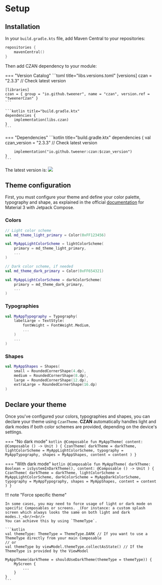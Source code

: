 # Setup

## Installation
In your `build.gradle.kts` file, add Maven Central to your repositories:

```kotlin title="build.gradle.ktx"
repositories {
    mavenCentral()
}
```

Then add CZAN dependency to your module:

=== "Version Catalog"
    ```toml title="libs.versions.toml"
    [versions]
    czan = "2.3.3" // Check latest version

    [libraries]
    czan = { group = "io.github.tweener", name = "czan", version.ref = "tweenerCzan" }
    ```

    ```kotlin title="build.gradle.ktx"
    dependencies {
        implementation(libs.czan)
    }
    ```
=== "Dependencies"
    ```kotlin title="build.gradle.ktx"
    dependencies {
        val czan_version = "2.3.3" // Check latest version

        implementation("io.github.tweener:czan:$czan_version")
    }
    ```

The latest version is: [![](https://img.shields.io/maven-metadata/v?metadataUrl=https%3A%2F%2Fs01.oss.sonatype.org%2Fservice%2Flocal%2Frepo_groups%2Fpublic%2Fcontent%2Fio%2Fgithub%2Ftweener%2Fczan%2Fmaven-metadata.xml)](https://central.sonatype.com/artifact/io.github.tweener/czan)

## Theme configuration

First, you must configure your theme and define your color palette, typography and shape, as explained in the
official [documentation](https://developer.android.com/jetpack/compose/designsystems/material3#material-theming) for Material 3 with Jetpack Compose.

### Colors

```kotlin
// Light color scheme
val md_theme_light_primary = Color(0xFF123456)

val MyAppLightColorScheme = lightColorScheme(
    primary = md_theme_light_primary,
    ...
)

// Dark color scheme, if needed
val md_theme_dark_primary = Color(0xFF654321)

val MyAppLightColorScheme = darkColorScheme(
    primary = md_theme_dark_primary,
    ...
)
```

### Typographies

```kotlin
val MyAppTypography = Typography(
    labelLarge = TextStyle(
        fontWeight = FontWeight.Medium,
        ...
    )
    ...
)
```

### Shapes

```kotlin
val MyAppShapes = Shapes(
    small = RoundedCornerShape(4.dp),
    medium = RoundedCornerShape(8.dp),
    large = RoundedCornerShape(12.dp),
    extraLarge = RoundedCornerShape(16.dp)
)

```

## Declare your theme

Once you've configured your colors, typographies and shapes, you can declare your theme using `CzanTheme`. **CZAN** automatically handles light and dark modes if both color schemes are provided, depending on the device's settings.

=== "No dark mode"
    ```kotlin
    @Composable
    fun MyAppTheme(
        content: @Composable () -> Unit
    ) {
        CzanTheme(
            darkTheme = darkTheme,
            lightColorScheme = MyAppLightColorScheme,
            typography = MyAppTypography,
            shapes = MyAppShapes,
            content = content
        )
    }
    ```

=== "With dark mode"
    ```kotlin
    @Composable
    fun MyAppTheme(
        darkTheme: Boolean = isSystemInDarkTheme(),
        content: @Composable () -> Unit
    ) {
        CzanTheme(
            darkTheme = darkTheme,
            lightColorScheme = MyAppLightColorScheme,
            darkColorScheme = MyAppDarkColorScheme,
            typography = MyAppTypography,
            shapes = MyAppShapes,
            content = content
        )
    }
    ```

!!! note "Force specific theme"

    In some cases, you may need to force usage of light or dark mode on specific Composables or screens. _(For instance: a custom splash screen which always looks the same on both light and dark modes.)_<br/><br/>
    You can achieve this by using `ThemeType`.

    ```kotlin
    val themeType: ThemeType = ThemeType.DARK // If you want to use a ThemeType directly from your main Composable
    // or
    val themeType by viewModel.themeType.collectAsState() // If the ThemeType is provided by the ViewModel 

    MyAppTheme(darkTheme = shouldUseDarkTheme(themeType = themeType)) {
        MyScreen {
            ...
        }
    }
    ```
